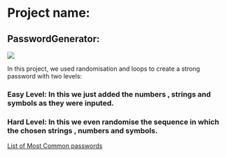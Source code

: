 # Project name:
## PasswordGenerator:
![](https://blogs.quickheal.com/wp-content/uploads/2014/10/is-you-password-strong.jpg)

In this project, we used randomisation and loops to create a strong password with two levels:
### Easy Level: In this we just added the numbers , strings and symbols as they were inputed.
### Hard Level: In this we even randomise the sequence in which the chosen strings , numbers and symbols.
[List of Most Common passwords](https://en.wikipedia.org/wiki/List_of_the_most_common_passwords)
